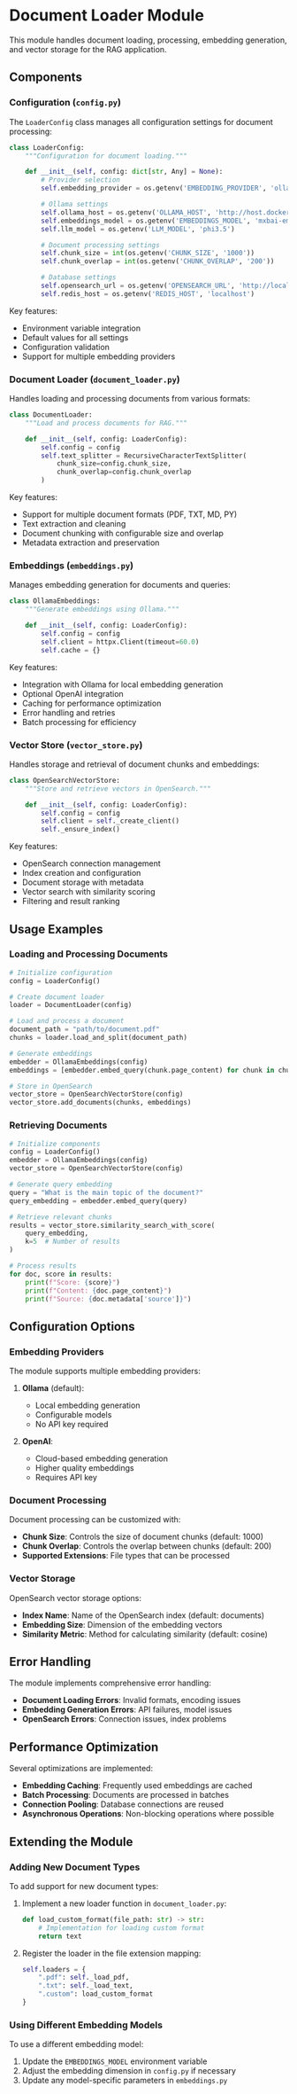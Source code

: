 # Document Loader Module

This module handles document loading, processing, embedding generation, and vector storage for the RAG application.

## Components

### Configuration (`config.py`)

The `LoaderConfig` class manages all configuration settings for document processing:

```python
class LoaderConfig:
    """Configuration for document loading."""

    def __init__(self, config: dict[str, Any] = None):
        # Provider selection
        self.embedding_provider = os.getenv('EMBEDDING_PROVIDER', 'ollama').lower()

        # Ollama settings
        self.ollama_host = os.getenv('OLLAMA_HOST', 'http://host.docker.internal:11434')
        self.embeddings_model = os.getenv('EMBEDDINGS_MODEL', 'mxbai-embed-large')
        self.llm_model = os.getenv('LLM_MODEL', 'phi3.5')

        # Document processing settings
        self.chunk_size = int(os.getenv('CHUNK_SIZE', '1000'))
        self.chunk_overlap = int(os.getenv('CHUNK_OVERLAP', '200'))

        # Database settings
        self.opensearch_url = os.getenv('OPENSEARCH_URL', 'http://localhost:9200')
        self.redis_host = os.getenv('REDIS_HOST', 'localhost')
```

Key features:
- Environment variable integration
- Default values for all settings
- Configuration validation
- Support for multiple embedding providers

### Document Loader (`document_loader.py`)

Handles loading and processing documents from various formats:

```python
class DocumentLoader:
    """Load and process documents for RAG."""

    def __init__(self, config: LoaderConfig):
        self.config = config
        self.text_splitter = RecursiveCharacterTextSplitter(
            chunk_size=config.chunk_size,
            chunk_overlap=config.chunk_overlap
        )
```

Key features:
- Support for multiple document formats (PDF, TXT, MD, PY)
- Text extraction and cleaning
- Document chunking with configurable size and overlap
- Metadata extraction and preservation

### Embeddings (`embeddings.py`)

Manages embedding generation for documents and queries:

```python
class OllamaEmbeddings:
    """Generate embeddings using Ollama."""

    def __init__(self, config: LoaderConfig):
        self.config = config
        self.client = httpx.Client(timeout=60.0)
        self.cache = {}
```

Key features:
- Integration with Ollama for local embedding generation
- Optional OpenAI integration
- Caching for performance optimization
- Error handling and retries
- Batch processing for efficiency

### Vector Store (`vector_store.py`)

Handles storage and retrieval of document chunks and embeddings:

```python
class OpenSearchVectorStore:
    """Store and retrieve vectors in OpenSearch."""

    def __init__(self, config: LoaderConfig):
        self.config = config
        self.client = self._create_client()
        self._ensure_index()
```

Key features:
- OpenSearch connection management
- Index creation and configuration
- Document storage with metadata
- Vector search with similarity scoring
- Filtering and result ranking

## Usage Examples

### Loading and Processing Documents

```python
# Initialize configuration
config = LoaderConfig()

# Create document loader
loader = DocumentLoader(config)

# Load and process a document
document_path = "path/to/document.pdf"
chunks = loader.load_and_split(document_path)

# Generate embeddings
embedder = OllamaEmbeddings(config)
embeddings = [embedder.embed_query(chunk.page_content) for chunk in chunks]

# Store in OpenSearch
vector_store = OpenSearchVectorStore(config)
vector_store.add_documents(chunks, embeddings)
```

### Retrieving Documents

```python
# Initialize components
config = LoaderConfig()
embedder = OllamaEmbeddings(config)
vector_store = OpenSearchVectorStore(config)

# Generate query embedding
query = "What is the main topic of the document?"
query_embedding = embedder.embed_query(query)

# Retrieve relevant chunks
results = vector_store.similarity_search_with_score(
    query_embedding,
    k=5  # Number of results
)

# Process results
for doc, score in results:
    print(f"Score: {score}")
    print(f"Content: {doc.page_content}")
    print(f"Source: {doc.metadata['source']}")
```

## Configuration Options

### Embedding Providers

The module supports multiple embedding providers:

1. **Ollama** (default):
   - Local embedding generation
   - Configurable models
   - No API key required

2. **OpenAI**:
   - Cloud-based embedding generation
   - Higher quality embeddings
   - Requires API key

### Document Processing

Document processing can be customized with:

- **Chunk Size**: Controls the size of document chunks (default: 1000)
- **Chunk Overlap**: Controls the overlap between chunks (default: 200)
- **Supported Extensions**: File types that can be processed

### Vector Storage

OpenSearch vector storage options:

- **Index Name**: Name of the OpenSearch index (default: documents)
- **Embedding Size**: Dimension of the embedding vectors
- **Similarity Metric**: Method for calculating similarity (default: cosine)

## Error Handling

The module implements comprehensive error handling:

- **Document Loading Errors**: Invalid formats, encoding issues
- **Embedding Generation Errors**: API failures, model issues
- **OpenSearch Errors**: Connection issues, index problems

## Performance Optimization

Several optimizations are implemented:

- **Embedding Caching**: Frequently used embeddings are cached
- **Batch Processing**: Documents are processed in batches
- **Connection Pooling**: Database connections are reused
- **Asynchronous Operations**: Non-blocking operations where possible

## Extending the Module

### Adding New Document Types

To add support for new document types:

1. Implement a new loader function in `document_loader.py`:
   ```python
   def load_custom_format(file_path: str) -> str:
       # Implementation for loading custom format
       return text
   ```

2. Register the loader in the file extension mapping:
   ```python
   self.loaders = {
       ".pdf": self._load_pdf,
       ".txt": self._load_text,
       ".custom": load_custom_format
   }
   ```

### Using Different Embedding Models

To use a different embedding model:

1. Update the `EMBEDDINGS_MODEL` environment variable
2. Adjust the embedding dimension in `config.py` if necessary
3. Update any model-specific parameters in `embeddings.py`
